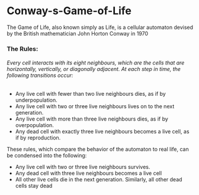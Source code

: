 # Conway-s-Game-of-Life
The Game of Life, also known simply as Life, is a cellular automaton devised by the British mathematician John Horton Conway in 1970

### The Rules:
###### Every cell interacts with its eight neighbours, which are the cells that are horizontally, vertically, or diagonally adjacent. At each step in time, the following transitions occur:
- Any live cell with fewer than two live neighbours dies, as if by underpopulation.
- Any live cell with two or three live neighbours lives on to the next generation.
- Any live cell with more than three live neighbours dies, as if by overpopulation.
- Any dead cell with exactly three live neighbours becomes a live cell, as if by reproduction.

These rules, which compare the behavior of the automaton to real life, can be condensed into the following: 
- Any live cell with two or three live neighbours survives.
- Any dead cell with three live neighbours becomes a live cell
- All other live cells die in the next generation. Similarly, all other dead cells stay dead
